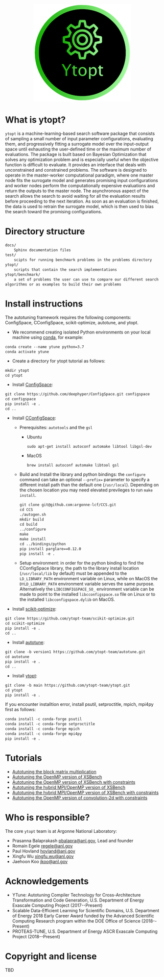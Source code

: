 <p align="center">
<img src="docs/_static/logo/medium.png">
</p>

<!-- [![Documentation Status](https://readthedocs.org/projects/ytopt/badge/?version=latest)](https://ytopt.readthedocs.io/en/latest/?badge=latest)-->

# What is ytopt?
``ytopt`` is a machine-learning-based search software package that consists of sampling a small number of input parameter configurations, evaluating them, and progressively fitting a surrogate model over the input-output space until exhausting the user-defined time or the maximum number of evaluations. The package is built based on Bayesian Optimization that solves any optimization problem and is especially useful when the objective function is difficult to evaluate. It provides an interface that deals with unconstrained and constrained problems. The software is designed to operate in the master-worker computational paradigm, where one master node fits the surrogate model and generates promising input configurations and worker nodes perform the computationally expensive evaluations and return the outputs to the master node. The asynchronous aspect of the search allows the search to avoid waiting for all the evaluation results before proceeding to the next iteration. As soon as an evaluation is finished, the data is used to retrain the surrogate model, which is then used to bias the search toward the promising configurations. 

<!--
``ytopt`` is a machine-learning-based search software package that consists of sampling a small number of input parameter configurations,
evaluating them, and progressively fitting a surrogate model over the input-output space until exhausting the user-defined time or maximum number of 
evaluations. The package provides two different class of methods: Bayesian Optimization and Reinforcement Learning.
The software is designed to operate in the master-worker computational paradigm, where one master node fits 
the surrogate model and generates promising input configurations and worker nodes perform the computationally expensive evaluations and 
return the outputs to the master node.
The asynchronous aspect of the search allows the search to avoid waiting for all the evaluation results before proceeding to the next iteration. As 
soon as an evaluation is finished, the data is used to retrain the surrogate model, which is then used to bias the search toward the promising configurations. -->
# Directory structure
```
docs/	
    Sphinx documentation files
test/
    scipts for running benchmark problems in the problems directory
ytopt/	
    scripts that contain the search implementations  
ytopt/benchmark/	
    a set of problems the user can use to compare our different search algorithms or as examples to build their own problems
```

# Install instructions
The autotuning framework requires the following components: ConfigSpace, CConfigSpace, scikit-optimize, autotune, and ytopt.

* We recommend creating isolated Python environments on your local machine using [conda](https://docs.conda.io/projects/conda/en/latest/index.html), for example:

```
conda create --name ytune python=3.7
conda activate ytune
```

* Create a directory for ytopt tutorial as follows:
```
mkdir ytopt
cd ytopt
```

* Install [ConfigSpace](https://github.com/deephyper/ConfigSpace.git):
```
git clone https://github.com/deephyper/ConfigSpace.git configspace
cd configspace
pip install -e .
cd ..
```

* Install [CConfigSpace](https://github.com/argonne-lcf/CCS.git):
    * Prerequisites: `autotools` and the `gsl`
        * Ubuntu
          ```
          sudo apt-get install autoconf automake libtool libgsl-dev
          ```

        * MacOS
          ```
          brew install autoconf automake libtool gsl
          ```
    * Build and Install the library and python bindings:
      the `configure` command can take an optional `--prefix=` parameter to specify a
      different install path than the default one (`/usr/local`). Depending on the
      chosen location you may need elevated previleges to run `make install`.
      ```
      git clone git@github.com:argonne-lcf/CCS.git
      cd CCS
      ./autogen.sh
      mkdir build
      cd build
      ../configure
      make
      make install
      cd ../bindings/python
      pip install parglare==0.12.0
      pip install -e .
      ```
    * Setup environment:
      in order for the python binding to find the CConfigSpace library, the path to
      the library install location (`/usr/local/lib` by default) must be appended
      to the `LD_LIBRARY_PATH` environment variable on Linux, while on MacOS the
      `DYLD_LIBRARY_PATH` environment variable serves the same purpose. Alternatively
      the `LIBCCONFIGSPACE_SO_` environment variable can be made to point to the installed
      `libcconfigspace.so` file on Linux or to the installed `libcconfigspace.dylib`
      on MacOS.

* Install [scikit-optimize](https://github.com/ytopt-team/scikit-optimize.git):
```
git clone https://github.com/ytopt-team/scikit-optimize.git
cd scikit-optimize
pip install -e .
cd ..
```

* Install [autotune](https://github.com/ytopt-team/autotune.git):
```
git clone -b version1 https://github.com/ytopt-team/autotune.git
cd autotune
pip install -e . 
cd ..
```

* Install [ytopt](https://github.com/ytopt-team/ytopt.git):
```
git clone -b main https://github.com/ytopt-team/ytopt.git
cd ytopt
pip install -e .
```

If you encounter installtion error, install psutil, setproctitle, mpich, mpi4py first as follows:
```
conda install -c conda-forge psutil
conda install -c conda-forge setproctitle
conda install -c conda-forge mpich
conda install -c conda-forge mpi4py
pip install -e .
```

# Tutorials

* [Autotuning the block matrix multiplication](https://github.com/ytopt-team/ytopt/tree/tutorial/docs/tutorials/mmm-block/tutorial-mmm-block.md)
* [Autotuning the OpenMP version of XSBench](https://github.com/ytopt-team/ytopt/tree/tutorial/docs/tutorials/omp-xsbench/tutorial-omp-xsbench.md)
* [Autotuning the OpenMP version of XSBench with constraints](https://github.com/ytopt-team/ytopt/tree/tutorial/docs/tutorials/omp-xsbench/tutorial-omp-xsbench-const.md)
* [Autotuning the hybrid MPI/OpenMP version of XSBench](https://github.com/ytopt-team/ytopt/tree/tutorial/docs/tutorials/mpi-omp-xsbench/tutorial-mpi-omp-xsbench.md)
* [Autotuning the hybrid MPI/OpenMP version of XSBench with constraints](https://github.com/ytopt-team/ytopt/tree/tutorial/docs/tutorials/mpi-omp-xsbench/tutorial-mpi-omp-xsbench-const.md)
* [Autotuning the OpenMP version of convolution-2d with constraints](https://github.com/ytopt-team/ytopt/tree/tutorial/docs/tutorials/convolution-2d/tutorial-convolution-2d-const.md)

<!--# How do I learn more?

* Documentation: https://ytopt.readthedocs.io 

* GitHub repository: https://github.com/ytopt-team/ytopt -->


# Who is responsible?

The core ``ytopt`` team is at Argonne National Laboratory:

* Prasanna Balaprakash <pbalapra@anl.gov>, Lead and founder
* Romain Egele <regele@anl.gov>
* Paul Hovland <hovland@anl.gov>
* Xingfu Wu <xingfu.wu@anl.gov>
* Jaehoon Koo <jkoo@anl.gov>

<!--Modules, patches (code, documentation, etc.) contributed by:

* David Fridlander <davidfrid2@gmail.com>

# How can I participate?

Questions, comments, feature requests, bug reports, etc. can be directed to:

* Our mailing list: *ytopt@groups.io* or https://groups.io/g/ytopt

* Issues on GitHub

Patches are much appreciated on the software itself as well as documentation.
Optionally, please include in your first patch a credit for yourself in the
list above.

The ytopt team uses git-flow to organize the development: [Git-Flow cheatsheet](https://danielkummer.github.io/git-flow-cheatsheet/). For tests we are using: [Pytest](https://docs.pytest.org/en/latest/).-->

# Acknowledgements

* YTune: Autotuning Compiler Technology for Cross-Architecture Transformation and Code Generation, U.S. Department of Energy Exascale Computing Project (2017--Present) 
* Scalable Data-Efficient Learning for Scientific Domains, U.S. Department of Energy 2018 Early Career Award funded by the Advanced Scientific Computing Research program within the DOE Office of Science (2018--Present)
* PROTEAS-TUNE, U.S. Department of Energy ASCR Exascale Computing Project (2018--Present)

# Copyright and license

TBD
